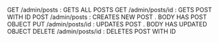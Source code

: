 GET /admin/posts : GETS ALL POSTS
GET /admin/posts/id : GETS POST WITH ID
POST /admin/posts : CREATES NEW POST . BODY HAS POST OBJECT
PUT /admin/posts/id : UPDATES POST . BODY HAS UPDATED OBJECT
DELETE /admin/posts/id : DELETES POST WITH ID